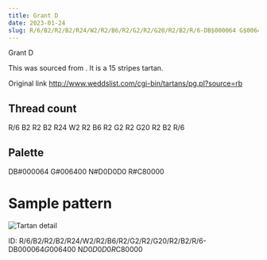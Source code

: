 ```yaml
---
title: Grant D
date: 2023-01-24
slug: R/6/B2/R2/B2/R24/W2/R2/B6/R2/G2/R2/G20/R2/B2/R/6-DB$000064 G$006400 N$D0D0D0 R$C80000
---
```

Grant D

This was sourced from <no value>.  It is a 15 stripes tartan.

Original link http://www.weddslist.com/cgi-bin/tartans/pg.pl?source=rb

## Thread count
R/6 B2 R2 B2 R24 W2 R2 B6 R2 G2 R2 G20 R2 B2 R/6

## Palette
DB#000064 G#006400 N#D0D0D0 R#C80000

# Sample pattern

![Tartan detail](tartan.png "R/6 B2 R2 B2 R24 W2 R2 B6 R2 G2 R2 G20 R2 B2 R/6 tartan")

ID: R/6/B2/R2/B2/R24/W2/R2/B6/R2/G2/R2/G20/R2/B2/R/6-DB$000064 G$006400 N$D0D0D0 R$C80000